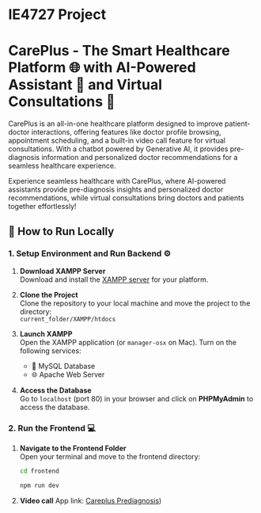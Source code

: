 # IE4727 Project 
# CarePlus - The Smart Healthcare Platform 🌐  with AI-Powered Assistant 🤖  and Virtual Consultations 💬

CarePlus is an all-in-one healthcare platform designed to improve patient-doctor interactions, offering features like doctor profile browsing, appointment scheduling, and a built-in video call feature for virtual consultations. With a chatbot powered by Generative AI, it provides pre-diagnosis information and personalized doctor recommendations for a seamless healthcare experience.

Experience seamless healthcare with CarePlus, where AI-powered assistants provide pre-diagnosis insights and personalized doctor recommendations, while virtual consultations bring doctors and patients together effortlessly!

## 🚀 How to Run Locally

### 1. Setup Environment and Run Backend ⚙️

1. **Download XAMPP Server**  
   Download and install the [XAMPP server](https://www.apachefriends.org/index.html) for your platform.

2. **Clone the Project**  
   Clone the repository to your local machine and move the project to the directory:  
   `current_folder/XAMPP/htdocs`

3. **Launch XAMPP**  
   Open the XAMPP application (or `manager-osx` on Mac). Turn on the following services:

   - 🐬 MySQL Database
   - 🌐 Apache Web Server

4. **Access the Database**  
   Go to `localhost` (port 80) in your browser and click on **PHPMyAdmin** to access the database.

### 2. Run the Frontend 💻

1. **Navigate to the Frontend Folder**  
   Open your terminal and move to the frontend directory:
   ```bash
   cd frontend
   ```
   ```bash
   npm run dev
   ```
2. **Video call**
   App link: [Careplus Prediagnosis](https://careplus-prediagnosis.netlify.app/lobby.html))
